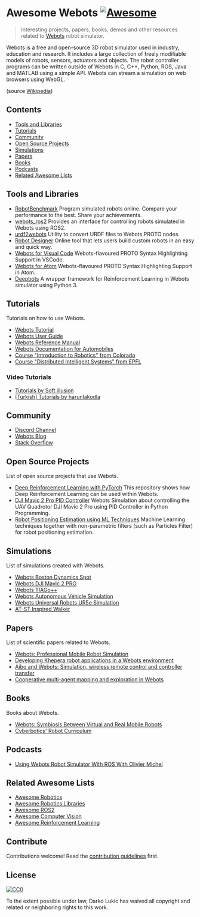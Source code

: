 # Awesome Webots [![Awesome](https://awesome.re/badge.svg)](https://awesome.re)

> Interesting projects, papers, books, demos and other resources related to [Webots](https://github.com/cyberbotics/webots) robot simulator.

Webots is a free and open-source 3D robot simulator used in industry, education and research. It includes a large collection of freely modifiable models of robots, sensors, actuators and objects. The robot controller programs can be written outside of Webots in C, C++, Python, ROS, Java and MATLAB using a simple API. Webots can stream a simulation on web browsers using WebGL. 

(source [Wikipedia](https://en.wikipedia.org/wiki/Webots))

## Contents

- [Tools and Libraries](#tools-and-libraries)
- [Tutorials](#tutorials)
- [Community](#community)
- [Open Source Projects](#projects)
- [Simulations](#simulaitons)
- [Papers](#papers)
- [Books](#books)
- [Podcasts](#podcasts)
- [Related Awesome LIsts](#related-awesome-lists)


## Tools and Libraries

- [RobotBenchmark](https://robotbenchmark.net/) Program simulated robots online. Compare your performance to the best. Share your achievements.
- [webots_ros2](https://github.com/cyberbotics/webots_ros2) Provides an interface for controlling robots simulated in Webots using ROS2.
- [urdf2webots](https://github.com/cyberbotics/urdf2webots) Utility to convert URDF files to Webots PROTO nodes.
- [Robot Designer](https://github.com/cyberbotics/robot-designer) Online tool that lets users build custom robots in an easy and quick way.
- [Webots for Visual Code](https://marketplace.visualstudio.com/items?itemName=pymzor.language-proto-webots) Webots-flavoured PROTO Syntax Highlighting Support in VSCode.
- [Webots for Atom](https://github.com/tn12787/PROTO-Webots) Webots-flavoured PROTO Syntax Highlighting Support in Atom.
- [Deepbots](https://github.com/aidudezzz/deepbots) A wrapper framework for Reinforcement Learning in Webots simulator using Python 3.


## Tutorials

Tutorials on how to use Webots.

- [Webots Tutorial](https://cyberbotics.com/doc/guide/tutorials)
- [Webots User Guide](https://cyberbotics.com/doc/guide/index)
- [Webots Reference Manual](https://cyberbotics.com/doc/reference/index)
- [Webots Documentation for Automobiles](https://cyberbotics.com/doc/automobile/index)
- [Course "Introduction to Robotics" from Colorado](http://correll.cs.colorado.edu/?s=webots)
- [Course "Distributed Intelligent Systems" from EPFL](https://www.epfl.ch/labs/disal/teaching/distributed_intelligent_systems/exercises/)

### Video Tutorials

- [Tutorials by Soft illusion](https://www.youtube.com/playlist?list=PLt69C9MnPchlWEV5AEhfT2HajlE2SJ55V)
- [[Turkish] Tutorials by harunlakodla](https://www.youtube.com/playlist?list=PL2gHOyQeamXK-UtKcDOBqy1TC7iazIaWE)


## Community

- [Discord Channel](https://discord.com/invite/nTWbN9m)
- [Webots Blog](https://www.cyberbotics.com/doc/blog/Webots-2020-a-release)
- [Stack Overflow](https://stackoverflow.com/questions/tagged/webots)


## Open Source Projects

List of open source projects that use Webots.

- [Deep Reinforcement Learning with PyTorch](https://github.com/LucasWaelti/RL_Webots) This repository shows how Deep Reinforcement Learning can be used within Webots.
- [DJI Mavic 2 Pro PID Controller](https://github.com/alpinmaarif/Webots-DJI-Mavic-2-Pro-PID-Controller) Webots Simulation about controlling the UAV Quadrotor DJI Mavic 2 Pro using PID Controller in Python Programming.
- [Robot Positioning Estimation using ML Techniques](https://github.com/joangerard/webots-thesis) Machine Learning techniques together with non-parametric filters (such as Particles Filter) for robot positioning estimation.


## Simulations

List of simulations created with Webots.

- [Webots Boston Dynamics Spot](https://www.youtube.com/watch?v=b5mVe6dk0wI)
- [Webots DJI Mavic 2 PRO](https://www.youtube.com/watch?v=-hJssj_Vcw8)
- [Webots TIAGo++](https://www.youtube.com/watch?v=2KYpuaREQm0)
- [Webots Autonomous Vehicle Simulation](https://www.youtube.com/watch?v=RhzZ6Ao6Shc)
- [Webots Universal Robots UR5e Simulation](https://www.youtube.com/watch?v=WIY9ebqSXUc)
- [AT-ST Inspired Walker](https://twitter.com/mantisrobot/status/1254693299702714369)

## Papers

List of scientific papers related to Webots.

- [Webots: Professional Mobile Robot Simulation](https://journals.sagepub.com/doi/pdf/10.5772/5618)
- [Developing Khepera robot applications in a Webots environment](https://ieeexplore.ieee.org/abstract/document/903293)
- [Aibo and Webots: Simulation, wireless remote control and controller transfer](https://www.sciencedirect.com/science/article/abs/pii/S0921889006000327)
- [Cooperative multi-agent mapping and exploration in Webots](https://ieeexplore.ieee.org/abstract/document/4803950)


## Books

Books about Webots.

- [Webots: Symbiosis Between Virtual and Real Mobile Robots](https://link.springer.com/chapter/10.1007/3-540-68686-X_24)
- [Cyberbotics' Robot Curriculum](https://en.wikibooks.org/wiki/Cyberbotics%27_Robot_Curriculum) 


## Podcasts

- [Using Webots Robot Simulator With ROS With Olivier Michel](https://www.theconstructsim.com/webots-robot-simulator-ros-olivier-michel/)


## Related Awesome Lists
- [Awesome Robotics](https://github.com/kiloreux/awesome-robotics/)
- [Awesome Robotics Libraries](https://github.com/jslee02/awesome-robotics-libraries)
- [Awesome ROS2](https://github.com/fkromer/awesome-ros2)
- [Awesome Computer Vision](https://github.com/jbhuang0604/awesome-computer-vision)
- [Awesome Reinforcement Learning](https://github.com/aikorea/awesome-rl/)

## Contribute

Contributions welcome! Read the [contribution guidelines](contributing.md) first.


## License

[![CC0](https://mirrors.creativecommons.org/presskit/buttons/88x31/svg/cc-zero.svg)](https://creativecommons.org/publicdomain/zero/1.0)

To the extent possible under law, Darko Lukic has waived all copyright and
related or neighboring rights to this work.
